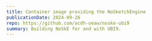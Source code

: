 ```yaml
---
title: Container image providing the NoSketchEngine
publicationDate: 2024-09-26
repo: https://github.com/acdh-oeaw/noske-ubi9
summary: Building NoSkE for and with UBI9.
---
```

